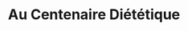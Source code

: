 ---
title: "Au Centenaire Diététique"
url: /puteaux/au-centenaire-dietetique/
shop: Lebensmittel
---